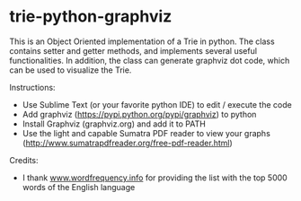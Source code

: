 # trie-python-graphviz
This is an Object Oriented implementation of a Trie in python. The class contains setter and getter methods, and implements several useful functionalities. In addition, the class can generate graphviz dot code, which can be used to visualize the Trie.

Instructions:
- Use Sublime Text (or your favorite python IDE) to edit / execute the code
- Add graphviz (https://pypi.python.org/pypi/graphviz) to python
- Install Graphviz (graphviz.org) and add it to PATH
- Use the light and capable Sumatra PDF reader to view your graphs (http://www.sumatrapdfreader.org/free-pdf-reader.html)

Credits:
- I thank www.wordfrequency.info for providing the list with the top 5000 words of the English language